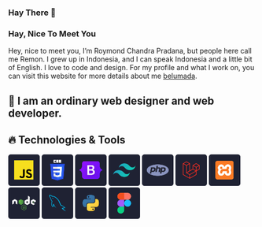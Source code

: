 ### Hay There :wave:



### Hay, Nice To Meet You
Hey, nice to meet you, I’m Roymond Chandra Pradana, but people here call me Remon. I grew up in Indonesia, and I can speak Indonesia and a little bit of English. I love to code and design. For my profile and what I work on, you can visit this website for more details about me  <a href="#"> belumada</a>.
## :footprints: I am an ordinary web designer and web developer.

<!-- <img src="https://github-readme-stats.vercel.app/api?username=celvineadiputra-dev&show_icons=true&theme=radical" alt="celvine" />
<img src="https://github-readme-stats.vercel.app/api/top-langs/?username=celvineadiputra-dev&theme=radical&layout=compact&langs_count=10"/> -->

## 🔥 Technologies & Tools

<div>
  <img src="images/JS.svg" width="64px" height="64px" alt="JavaScript"/>
  <!-- <img src="images/Vue.svg" width="64px" height="64px" alt="VueJs"/> -->
  <!-- <img src="images/React.svg" width="64px" height="64px" alt="ReactJs"/> -->
  <img src="images/Css.svg" width="64px" height="64px" alt="Css"/>
  <img src="images/Bootstrap.svg" width="64px" height="64px" alt="Bootrap"/>
  <img src="images/Tailwindcss.svg" width="64px" height="64px" alt="TailwindCss"/>
  <img src="images/Php.svg" width="64px" height="64px" alt="PHP"/>
  <img src="images/Laravel.svg" width="64px" height="64px" alt="Laravel"/>
  <img src="images/Xampp.svg" width="64px" height="64px" alt="xampp"/>
  <img src="images/Node.svg" width="64px" height="64px" alt="NodeJs"/>
  <img src="images/Mysql.svg" width="64px" height="64px" alt="Mysql"/>
  <img src="images/Python.svg" width="64px" height="64px" alt="Python"/>
  <!-- <img src="images/Mongo.svg" width="64px" height="64px" alt="MongoDb"/> -->
  <img src="images/Figma.svg" width="64px" height="64px" alt="MongoDb"/>
  <!-- <img src="images/XD.svg" width="64px" height="64px" alt="MongoDb"/> -->
</div>

